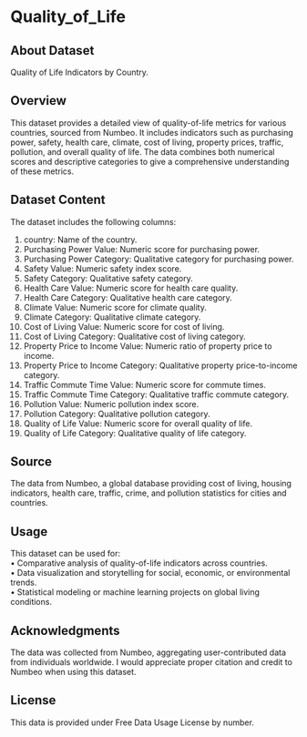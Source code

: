 # Quality_of_Life

## About Dataset
Quality of Life Indicators by Country.

## Overview
This dataset provides a detailed view of quality-of-life metrics for various countries, sourced from Numbeo. It includes indicators such as purchasing power, safety, health care, climate, cost of living, property prices, traffic, pollution, and overall quality of life. The data combines both numerical scores and descriptive categories to give a comprehensive understanding of these metrics.

## Dataset Content
The dataset includes the following columns:
1.	country: Name of the country.
2.	Purchasing Power Value: Numeric score for purchasing power.
3.	Purchasing Power Category: Qualitative category for purchasing power.
4.	Safety Value: Numeric safety index score.
5.	Safety Category: Qualitative safety category.
6.	Health Care Value: Numeric score for health care quality.
7.	Health Care Category: Qualitative health care category.
8.	Climate Value: Numeric score for climate quality.
9.	Climate Category: Qualitative climate category.
10.	Cost of Living Value: Numeric score for cost of living.
11.	Cost of Living Category: Qualitative cost of living category.
12.	Property Price to Income Value: Numeric ratio of property price to income.
13.	Property Price to Income Category: Qualitative property price-to-income category.
14.	Traffic Commute Time Value: Numeric score for commute times.
15.	Traffic Commute Time Category: Qualitative traffic commute category.
16.	Pollution Value: Numeric pollution index score.
17.	Pollution Category: Qualitative pollution category.
18.	Quality of Life Value: Numeric score for overall quality of life.
19.	Quality of Life Category: Qualitative quality of life category.

## Source
The data from Numbeo, a global database providing cost of living, housing indicators, health care, traffic, crime, and pollution statistics for cities and countries.

## Usage
This dataset can be used for:
<br>•	Comparative analysis of quality-of-life indicators across countries.
<br>•	Data visualization and storytelling for social, economic, or environmental trends.
<br>•	Statistical modeling or machine learning projects on global living conditions.

## Acknowledgments
The data was collected from Numbeo, aggregating user-contributed data from individuals worldwide. I would appreciate proper citation and credit to Numbeo when using this dataset.

## License
This data is provided under Free Data Usage License by number.
